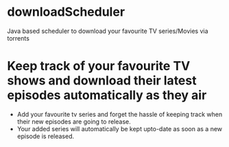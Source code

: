 # downloadScheduler
Java based scheduler to download your favourite TV series/Movies via torrents
# Keep track of your favourite TV shows and download their latest episodes automatically as they air

* Add your favourite tv series and forget the hassle of keeping track when their new episodes are going to release.
* Your added series will automatically be kept upto-date as soon as a new episode is released.
